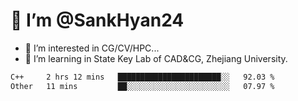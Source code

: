 # 👋 I’m @SankHyan24

- 👀 I’m interested in CG/CV/HPC...
- 🌱 I’m learning in State Key Lab of CAD&CG, Zhejiang University.

<!---
SankHyan24/SankHyan24 is a ✨ special ✨ repository because its `README.md` (this file) appears on your GitHub profile.
You can click the Preview link to take a look at your changes.
--->
<!--START_SECTION:waka-->

```txt
C++     2 hrs 12 mins   ███████████████████████░░   92.03 %
Other   11 mins         ██░░░░░░░░░░░░░░░░░░░░░░░   07.97 %
```

<!--END_SECTION:waka-->
